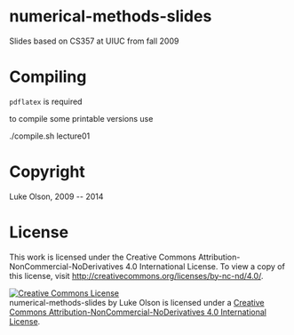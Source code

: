 numerical-methods-slides
========================

Slides based on CS357 at UIUC from fall 2009

Compiling
=========

`pdflatex` is required

to compile some printable versions use

  ./compile.sh lecture01

Copyright
=========

Luke Olson, 2009 -- 2014

License
=======

This work is licensed under the Creative Commons Attribution-NonCommercial-NoDerivatives 4.0 International License. To view a copy of this license, visit http://creativecommons.org/licenses/by-nc-nd/4.0/.

<a rel="license" href="http://creativecommons.org/licenses/by-nc-nd/4.0/"><img alt="Creative Commons License" style="border-width:0" src="https://i.creativecommons.org/l/by-nc-nd/4.0/88x31.png" /></a><br /><span xmlns:dct="http://purl.org/dc/terms/" property="dct:title">numerical-methods-slides</span> by <span xmlns:cc="http://creativecommons.org/ns#" property="cc:attributionName">Luke Olson</span> is licensed under a <a rel="license" href="http://creativecommons.org/licenses/by-nc-nd/4.0/">Creative Commons Attribution-NonCommercial-NoDerivatives 4.0 International License</a>.
